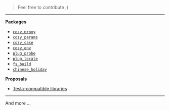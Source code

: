 > Feel free to contribute ;)

---

**Packages**

- [`cozy_proxy`](https://github.com/cozy-elixir/cozy_proxy)
- [`cozy_params`](https://github.com/cozy-elixir/cozy_params)
- [`cozy_case`](https://github.com/cozy-elixir/cozy_case)
- [`cozy_env`](https://github.com/cozy-elixir/cozy_env)
- [`plug_probe`](https://github.com/cozy-elixir/plug_probe)
- [`plug_locale`](https://github.com/cozy-elixir/plug_locale)
- [`fs_build`](https://github.com/cozy-elixir/fs_build)
- [`chinese_holiday`](https://github.com/cozy-elixir/chinese_holiday)

**Proposals**

- [Tesla-compatible libraries](https://github.com/cozy-elixir/proposals/blob/main/tesla-compatible-libraries.md)

---

And more ...
